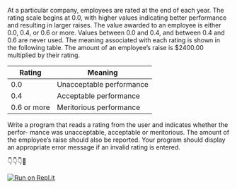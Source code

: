 At a particular company, employees are rated at the end of each year. The rating scale begins at 0.0, with higher values indicating better performance and resulting in larger raises. The value awarded to an employee is either 0.0, 0.4, or 0.6 or more. Values between 0.0 and 0.4, and between 0.4 and 0.6 are never used. The meaning associated with each rating is shown in the following table. The amount of an employee’s raise is $2400.00 multiplied by their rating.

|Rating   	| Meaning	|
|---	|---	|
| 0.0 	| Unacceptable performance 	|
| 0.4	|   Acceptable performance	|
| 0.6	or more|   Meritorious performance	|

Write a program that reads a rating from the user and indicates whether the perfor- mance was unacceptable, acceptable or meritorious. The amount of the employee’s raise should also be reported. Your program should display an appropriate error message if an invalid rating is entered.



👇👇👇🤙

[![Run on Repl.it](https://repl.it/badge/github/isennkubilay/Assessing_Employees
)](https://repl.it/github/isennkubilay/Assessing_Employees)
